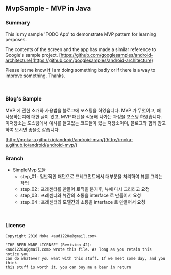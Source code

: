 ## MvpSample - MVP in Java

### Summary
This is my sample 'TODO App' to demonstrate MVP pattern for learning perposes.

The contents of the screen and the app has made a similar reference to Google's sample project. [https://github.com/googlesamples/android-architecture](https://github.com/googlesamples/android-architecture)

Please let me know if I am doing something badly or if there is a way to improve something.
Thanks.

<br>

### Blog's Sample
MVP 에 관한 소개와 사용법을 블로그에 포스팅을 하였습니다. MVP 가 무엇이고, 왜 사용하는지에 대한 글이 있고, MVP 패턴을 적용해 나가는 과정을 포스팅 하였습니다. 이저장소는 포스팅에서 예시를 들고있는 코드들이 있는 저장소이며, 블로그와 함께 참고하여 보시면 좋을것 같습니다. 

[http://moka-a.github.io/android/android-mvp/](http://moka-a.github.io/android/android-mvp/)

### Branch
- SimpleMvp 모듈
    + step_01 : 일반적인 패턴으로 프레그먼트에서 대부분을 처리하여 뷰를 그리는 작업
    + step_02 : 프레젠터를 만들어 로직을 분기후, 뷰에 다시 그리라고 요청
    + step_03 : 프레젠터와 뷰간의 소통을 interface 로 만들어서 요청 
    + step_04 : 프레젠터와 모델간의 소통을 interface 로 만들어서 요청 

<br>

### License
```
Copyright 2016 Moka <aud1220a@gmail.com>

"THE BEER-WARE LICENSE" (Revision 42):
<aud1220a@gmail.com> wrote this file. As long as you retain this notice you
can do whatever you want with this stuff. If we meet some day, and you think
this stuff is worth it, you can buy me a beer in return
```
